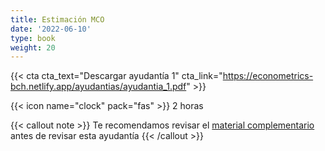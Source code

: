 ```yaml
---
title: Estimación MCO
date: '2022-06-10'
type: book
weight: 20
---
```


{{< cta cta_text="Descargar ayudantía 1" cta_link="https://econometrics-bch.netlify.app/ayudantias/ayudantia_1.pdf" >}}

{{< icon name="clock" pack="fas" >}} 2 horas

{{< callout note >}}
Te recomendamos revisar el [material complementario](https://econometrics-bch.netlify.app/post/) antes de revisar esta ayudantía
{{< /callout >}}